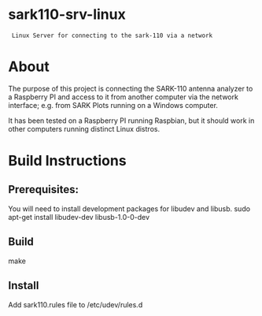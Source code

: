 # sark110-srv-linux
     Linux Server for connecting to the sark-110 via a network
   
About
======
The purpose of this project is connecting the SARK-110 antenna analyzer to a Raspberry PI and access to it from another computer via the network interface; e.g. from SARK Plots running on a Windows computer.

It has been tested on a Raspberry PI running Raspbian, but it should work in other computers running distinct Linux distros.

Build Instructions
===================
Prerequisites:
--------------
You will need to install development packages for libudev and	libusb.
    sudo apt-get install libudev-dev libusb-1.0-0-dev

Build
------
make

Install
-------
Add sark110.rules file to /etc/udev/rules.d
    
